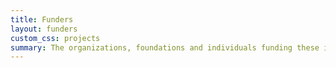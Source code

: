 ```yaml
---
title: Funders
layout: funders
custom_css: projects
summary: The organizations, foundations and individuals funding these initiatives.
---
```

